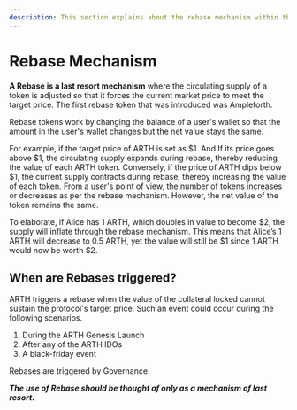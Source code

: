 ```yaml
---
description: This section explains about the rebase mechanism within the ARTH protocol.
---
```


# Rebase Mechanism

**A Rebase is a last resort mechanism** where the circulating supply of a token is adjusted so that it forces the current market price to meet the target price. The first rebase token that was introduced was Ampleforth.

Rebase tokens work by changing the balance of a user's wallet so that the amount in the user's wallet changes but the net value stays the same. 

For example, if the target price of ARTH is set as $1. And If its price goes above $1, the circulating supply expands during rebase, thereby reducing the value of each ARTH token. Conversely, if the price of ARTH dips below $1, the current supply contracts during rebase, thereby increasing the value of each token. From a user's point of view, the number of tokens increases or decreases as per the rebase mechanism. However, the net value of the token remains the same. 

To elaborate, if Alice has 1 ARTH, which doubles in value to become $2, the supply will inflate through the rebase mechanism. This means that Alice’s 1 ARTH will decrease to 0.5 ARTH, yet the value will still be $1 since 1 ARTH would now be worth $2.

## When are Rebases triggered?

ARTH triggers a rebase when the value of the collateral locked cannot sustain the protocol's target price. Such an event could occur during the following scenarios.

1. During the ARTH Genesis Launch
2. After any of the ARTH IDOs
3. A black-friday event

Rebases are triggered by Governance. 

_**The use of Rebase should be thought of only as a mechanism of last resort.**_

